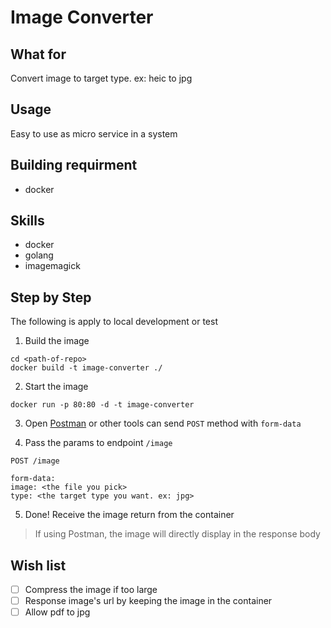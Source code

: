 # Image Converter

## What for
Convert image to target type. ex: heic to jpg

## Usage
Easy to use as micro service in a system

## Building requirment
* docker

## Skills
* docker
* golang
* imagemagick

## Step by Step
The following is apply to local development or test
1. Build the image
```
cd <path-of-repo>
docker build -t image-converter ./
```

2. Start the image
```
docker run -p 80:80 -d -t image-converter
```

3. Open [Postman](https://www.postman.com/) or other tools can send `POST` method with `form-data`

4. Pass the params to endpoint `/image`
```
POST /image

form-data:
image: <the file you pick>
type: <the target type you want. ex: jpg>
```

5. Done! Receive the image return from the container
> If using Postman, the image will directly display in the response body

## Wish list
- [ ] Compress the image if too large
- [ ] Response image's url by keeping the image in the container
- [ ] Allow pdf to jpg
